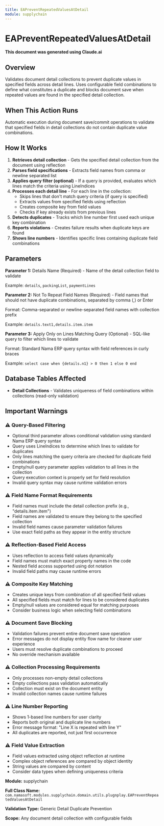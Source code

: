 ```yaml
---
title: EAPreventRepeatedValuesAtDetail
module: supplychain
---
```



<div class='entity-flows'>

# EAPreventRepeatedValuesAtDetail

**This document was generated using Claude.ai**

## Overview

Validates document detail collections to prevent duplicate values in specified fields across detail lines. Uses configurable field combinations to define what constitutes a duplicate and blocks document save when repeated values are found in the specified detail collection.

## When This Action Runs

Automatic execution during document save/commit operations to validate that specified fields in detail collections do not contain duplicate value combinations.

## How It Works

1. **Retrieves detail collection** - Gets the specified detail collection from the document using reflection
2. **Parses field specifications** - Extracts field names from comma or newline separated list
3. **Applies query filter (optional)** - If a query is provided, evaluates which lines match the criteria using LineIndices
4. **Processes each detail line** - For each line in the collection:
   - Skips lines that don't match query criteria (if query is specified)
   - Extracts values from specified fields using reflection
   - Creates composite key from field values
   - Checks if key already exists from previous lines
5. **Detects duplicates** - Tracks which line number first used each unique key combination
6. **Reports violations** - Creates failure results when duplicate keys are found
7. **Shows line numbers** - Identifies specific lines containing duplicate field combinations

## Parameters

**Parameter 1:** Details Name (Required) - Name of the detail collection field to validate

Example: `details`, `packingList`, `paymentLines`

**Parameter 2:** Not To Repeat Field Names (Required) - Field names that should not have duplicate combinations, separated by comma (,) or Enter

Format: Comma-separated or newline-separated field names with collection prefix

Example: `details.text1,details.item.item`

**Parameter 3:** Apply Only on Lines Matching Query (Optional) - SQL-like query to filter which lines to validate

Format: Standard Nama ERP query syntax with field references in curly braces

Example: `select case when {details.n1} > 0 then 1 else 0 end`

## Database Tables Affected

- **Detail Collections** - Validates uniqueness of field combinations within collections (read-only validation)

## Important Warnings

### ⚠️ Query-Based Filtering
- Optional third parameter allows conditional validation using standard Nama ERP query syntax
- Query uses LineIndices to determine which lines to validate for duplicates
- Only lines matching the query criteria are checked for duplicate field combinations
- Empty/null query parameter applies validation to all lines in the collection
- Query execution context is properly set for field resolution
- Invalid query syntax may cause runtime validation errors

### ⚠️ Field Name Format Requirements
- Field names must include the detail collection prefix (e.g., "details.item.item")
- Field names are validated to ensure they belong to the specified collection
- Invalid field names cause parameter validation failures
- Use exact field paths as they appear in the entity structure

### ⚠️ Reflection-Based Field Access
- Uses reflection to access field values dynamically
- Field names must match exact property names in the code
- Nested field access supported using dot notation
- Invalid field paths may cause runtime errors

### ⚠️ Composite Key Matching
- Creates unique keys from combination of all specified field values
- All specified fields must match for lines to be considered duplicates
- Empty/null values are considered equal for matching purposes
- Consider business logic when selecting field combinations

### ⚠️ Document Save Blocking
- Validation failures prevent entire document save operation
- Error messages do not display entity flow name for cleaner user experience
- Users must resolve duplicate combinations to proceed
- No override mechanism available

### ⚠️ Collection Processing Requirements
- Only processes non-empty detail collections
- Empty collections pass validation automatically
- Collection must exist on the document entity
- Invalid collection names cause runtime failures

### ⚠️ Line Number Reporting
- Shows 1-based line numbers for user clarity
- Reports both original and duplicate line numbers
- Error message format: "Line X is repeated with line Y"
- All duplicates are reported, not just first occurrence

### ⚠️ Field Value Extraction
- Field values extracted using object reflection at runtime
- Complex object references are compared by object identity
- String values are compared by content
- Consider data types when defining uniqueness criteria

**Module:** supplychain

**Full Class Name:** `com.namasoft.modules.supplychain.domain.utils.plugnplay.EAPreventRepeatedValuesAtDetail`

**Validation Type:** Generic Detail Duplicate Prevention

**Scope:** Any document detail collection with configurable fields


</div>

